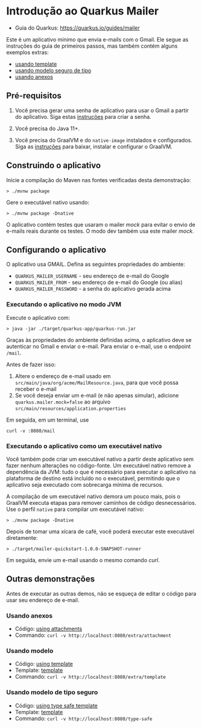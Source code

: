 # Introdução ao Quarkus Mailer

* Guia do Quarkus: https://quarkus.io/guides/mailer

Este é um aplicativo mínimo que envia e-mails com o Gmail.
Ele segue as instruções do guia de primeiros passos, mas também contém alguns exemplos extras:

* [usando template](src/main/java/org/acme/extra/ExtraMailResource.java)
* [usando modelo seguro de tipo](src/main/java/org/acme/extra/TypeSafeMailResource.java)
* [usando anexos](src/main/java/org/acme/extra/ExtraMailResource.java)

## Pré-requisitos

1. Você precisa gerar uma senha de aplicativo para usar o Gmail a partir do aplicativo.
Siga estas [instruções](https://support.google.com/mail/answer/185833) para criar a senha.

2. Você precisa do Java 11+.
3. Você precisa do GraalVM e do `native-image` instalados e configurados. Siga as [instruções](https://quarkus.io/guides/building-native-image) para baixar, instalar e configurar o GraalVM.

## Construindo o aplicativo

Inicie a compilação do Maven nas fontes verificadas desta demonstração:

```shell script
> ./mvnw package
```

Gere o executável nativo usando:

```shell script
> ./mvnw package -Dnative
```

O aplicativo contém testes que usaram o mailer _mock_ para evitar o envio de e-mails reais durante os testes.
O modo dev também usa este mailer _mock_.

## Configurando o aplicativo

O aplicativo usa GMAIL.
Defina as seguintes propriedades do ambiente:

* `QUARKUS_MAILER_USERNAME` - seu endereço de e-mail do Google
* `QUARKUS_MAILER_FROM` - seu endereço de e-mail do Google (ou alias)
* `QUARKUS_MAILER_PASSWORD` - a senha do aplicativo gerada acima

### Executando o aplicativo no modo JVM

Execute o aplicativo com:

```shell script
> java -jar ./target/quarkus-app/quarkus-run.jar
```

Graças às propriedades do ambiente definidas acima, o aplicativo deve se autenticar no Gmail e enviar o e-mail.
Para enviar o e-mail, use o endpoint `/mail`.

Antes de fazer isso:

1. Altere o endereço de e-mail usado em `src/main/java/org/acme/MailResource.java`, para que você possa receber o e-mail
2. Se você deseja enviar um e-mail (e não apenas simular), adicione `quarkus.mailer.mock=false` ao arquivo `src/main/resources/application.properties`

Em seguida, em um terminal, use

```shell script
curl -v :8080/mail
```

### Executando o aplicativo como um executável nativo

Você também pode criar um executável nativo a partir deste aplicativo sem fazer nenhum
alterações no código-fonte. Um executável nativo remove a dependência da JVM:
tudo o que é necessário para executar o aplicativo na plataforma de destino está incluído no
o executável, permitindo que o aplicativo seja executado com sobrecarga mínima de recursos.

A compilação de um executável nativo demora um pouco mais, pois o GraalVM executa
etapas para remover caminhos de código desnecessários. Use o perfil `native` para compilar um
executável nativo:

```shell script
> ./mvnw package -Dnative
```

Depois de tomar uma xícara de café, você poderá executar este executável diretamente:

```shell script
> ./target/mailer-quickstart-1.0.0-SNAPSHOT-runner
```

Em seguida, envie um e-mail usando o mesmo comando _curl_.


## Outras demonstrações

Antes de executar as outras demos, não se esqueça de editar o código para usar seu endereço de e-mail.

### Usando anexos

* Código: [using attachments](src/main/java/org/acme/extra/ExtraMailResource.java)
* Commando: `curl -v http://localhost:8080/extra/attachment`

### Usando modelo

* Código: [using template](src/main/java/org/acme/extra/ExtraMailResource.java)
* Template: [template](src/main/resources/templates/ExtraMailResource/hello.html)  
* Commando: `curl -v http://localhost:8080/extra/template`

### Usando modelo de tipo seguro

* Código: [using type safe template](src/main/java/org/acme/extra/TypeSafeMailResource.java)
* Template: [template](src/main/resources/templates/TypeSafeMailResource/hello.html)
* Commando: `curl -v http://localhost:8080/type-safe`



